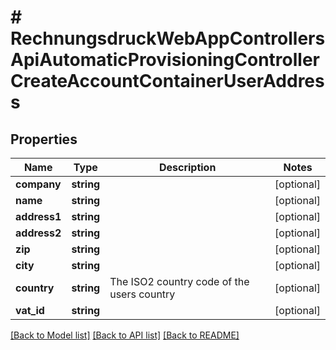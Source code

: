 # # RechnungsdruckWebAppControllersApiAutomaticProvisioningControllerCreateAccountContainerUserAddress

## Properties

Name | Type | Description | Notes
------------ | ------------- | ------------- | -------------
**company** | **string** |  | [optional]
**name** | **string** |  | [optional]
**address1** | **string** |  | [optional]
**address2** | **string** |  | [optional]
**zip** | **string** |  | [optional]
**city** | **string** |  | [optional]
**country** | **string** | The ISO2 country code of the users country | [optional]
**vat_id** | **string** |  | [optional]

[[Back to Model list]](../../README.md#models) [[Back to API list]](../../README.md#endpoints) [[Back to README]](../../README.md)

